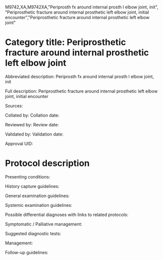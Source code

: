 M9742,XA,M9742XA,"Periprosth fx around internal prosth l elbow joint, init", "Periprosthetic fracture around internal prosthetic left elbow joint, initial encounter","Periprosthetic fracture around internal prosthetic left elbow joint"
# Category title: Periprosthetic fracture around internal prosthetic left elbow joint

Abbreviated description: Periprosth fx around internal prosth l elbow joint, init

Full description: Periprosthetic fracture around internal prosthetic left elbow joint, initial encounter

Sources:

Collated by:
Collation date:

Reviewed by:
Review date:

Validated by:
Validation date:

Approval UID:

# Protocol description

Presenting conditions:

History capture guidelines:

General examination guidelines:

Systemic examination guidelines:

Possible differential diagnoses with links to related protocols:

Symptomatic / Palliative management:

Suggested diagnostic tests:

Management:

Follow-up guidelines:
